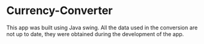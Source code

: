# Currency-Converter
This app was built using Java swing. All the data used in the conversion are not up to date, they were obtained during the development of the app. 
